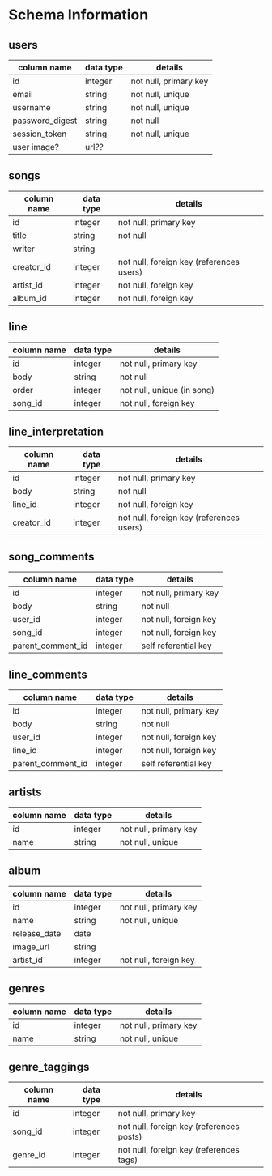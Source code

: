 # Schema Information

## users
column name     | data type | details
----------------|-----------|-----------------------
id              | integer   | not null, primary key
email           | string    | not null, unique
username        | string    | not null, unique
password_digest | string    | not null
session_token   | string    | not null, unique
user image?     | url??     |  

## songs
column name | data type | details
------------|-----------|-----------------------
id          | integer   | not null, primary key
title       | string    | not null
writer      | string    |
creator_id  | integer   | not null, foreign key (references users)
artist_id   | integer   | not null, foreign key
album_id    | integer   | not null, foreign key

## line
column name | data type | details
------------|-----------|-----------------------
id          | integer   | not null, primary key
body        | string    | not null
order       | integer   | not null, unique (in song)
song_id     | integer   | not null, foreign key

## line_interpretation
column name | data type | details
------------|-----------|-----------------------
id          | integer   | not null, primary key
body        | string    | not null
line_id     | integer   | not null, foreign key
creator_id  | integer   | not null, foreign key (references users)

## song_comments
column name | data type | details
-------------------|-----------|-----------------------
id                 | integer   | not null, primary key
body               | string    | not null
user_id            | integer   | not null, foreign key
song_id            | integer   | not null, foreign key
parent_comment_id  | integer   | self referential key

## line_comments
column name | data type | details
-------------------|-----------|-----------------------
id                 | integer   | not null, primary key
body               | string    | not null
user_id            | integer   | not null, foreign key
line_id            | integer   | not null, foreign key
parent_comment_id  | integer   | self referential key

## artists
column name | data type | details
------------|-----------|-----------------------
id          | integer   | not null, primary key
name        | string    | not null, unique

## album
column name | data type | details
------------|-----------|-----------------------
id          | integer   | not null, primary key
name        | string    | not null, unique
release_date| date      |
image_url   | string    |
artist_id   | integer   | not null, foreign key

## genres
column name | data type | details
------------|-----------|-----------------------
id          | integer   | not null, primary key
name        | string    | not null, unique

## genre_taggings
column name | data type | details
------------|-----------|-----------------------
id          | integer   | not null, primary key
song_id     | integer   | not null, foreign key (references posts)
genre_id    | integer   | not null, foreign key (references tags)
